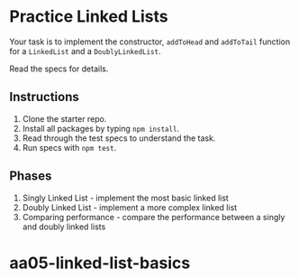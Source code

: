 # Practice Linked Lists

Your task is to implement the constructor, `addToHead` and `addToTail` function
for a `LinkedList` and a `DoublyLinkedList`.

Read the specs for details.

## Instructions

1. Clone the starter repo.
2. Install all packages by typing `npm install`.
3. Read through the test specs to understand the task.
4. Run specs with `npm test`.

## Phases

1. Singly Linked List - implement the most basic linked list
2. Doubly Linked List - implement a more complex linked list
3. Comparing performance - compare the performance between a singly and doubly
   linked lists
# aa05-linked-list-basics
